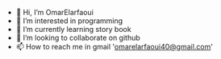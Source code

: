 - 👋 Hi, I’m OmarElarfaoui
- 👀 I’m interested in programming
- 🌱 I’m currently learning story book
- 💞️ I’m looking to collaborate on github
- 📫 How to reach me in gmail 'omarelarfaoui40@gmail.com'
